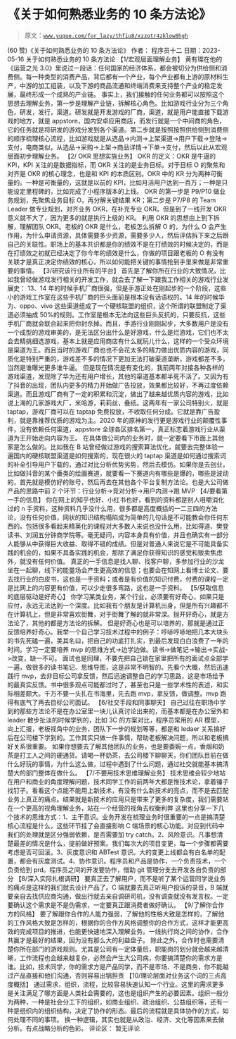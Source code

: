 # 《关于如何熟悉业务的 10 条方法论》

> 原文：[`www.yuque.com/for_lazy/thfiu8/xzzotr4zklow8hgh`](https://www.yuque.com/for_lazy/thfiu8/xzzotr4zklow8hgh)

<ne-h2 id="912e49c8" data-lake-id="912e49c8"><ne-heading-ext><ne-heading-anchor></ne-heading-anchor><ne-heading-fold></ne-heading-fold></ne-heading-ext><ne-heading-content><ne-text id="ue463d4ba">(60 赞)《关于如何熟悉业务的 10 条方法论》</ne-text></ne-heading-content></ne-h2> <ne-p id="u453c354d" data-lake-id="u453c354d"><ne-text id="u22a1c05d">作者： 程序员十二</ne-text></ne-p> <ne-p id="u6fedeb6b" data-lake-id="u6fedeb6b"><ne-text id="ud472d7eb">日期：2023-05-16</ne-text></ne-p> <ne-p id="ud68b5d1e" data-lake-id="ud68b5d1e"><ne-text id="u727f5602">关于如何熟悉业务的 10 条方法论</ne-text></ne-p> <ne-p id="u57c0d1e4" data-lake-id="u57c0d1e4"><ne-text id="u287d7fff">【1/宏观层面理解业务】</ne-text> <ne-text id="u8280608a">黄有璨在他的《运营之光 3.0》里说过一段话：任何国家的经济体系，都会被切分为供给侧和消费侧。每一种类型的消费产品，背后都有一个产业，每个产业都有上游的原材料生产，中游的加工组装，以及下游的商品流通和终端消费来支持整个产业的稳定发展，最终形成一个成熟的产业链。</ne-text></ne-p> <ne-p id="u59cadfbb" data-lake-id="u59cadfbb"><ne-text id="ub526a330">事实上，我们接触的任何业务都可以按照这个思想去理解业务，第一步是理解产业链，拆解核心角色。比如游戏行业分为三个角色，研发，发行，渠道。研发就是开发游戏的厂商，渠道，就是用户能直接下载游戏的地方，就是 appstore，国内安卓应用商店，而发行就是一个中间商的角色，它的任务就是将研发的游戏分发到各个渠道。第二步就是按照按照供给侧到消费侧的顺序梳理核心流程，比如游戏就是从选品->内测->上架渠道->用户下载->登陆->支付，电商类似，从选品->采购->上架->商品详情->下单->支付，然后以此从宏观层面初步理解业务。</ne-text></ne-p> <ne-p id="u78024ad3" data-lake-id="u78024ad3"><ne-text id="u47aaead9">【2/ OKR 思想实施业务】</ne-text> <ne-text id="u40ccf7cd">OKR 的定义：OKR 是牛逼的 KPI，KPI 关注的是数据指标，而 OKR 关注的是业务目标。对于目标 O 的聚焦和对齐是 OKR 的核心理念，也是和 KPI 的本质区别。OKR 中的 KR 分为两种可衡量的。一种是可衡量的，这就是以前的 KPI，比如月活用户达到一百万；一种是只能设定里程碑的，比如完成了小程序版本的上线。</ne-text></ne-p> <ne-p id="u2490cf87" data-lake-id="u2490cf87"><ne-text id="uf53f7e5f">OKR 的第一步是 P9/P10 做业务规划，先聚焦业务目标 O，再分解关键结果 KR；第二步是 P7/P8 的 Team Leader 做专业规划，对齐业务 OKR，在补充专业 OKR。但是到了一线开发 OKR 意义就不大了，因为更多的就是执行上级的 KR。</ne-text></ne-p> <ne-p id="u66fd27ca" data-lake-id="u66fd27ca"><ne-text id="u76300c36">利用 OKR 的思想由上到下拆解，理解团队 OKR。老板的 OKR 是什么，老板怎么拆解 O 的，为什么 O 会产生作用，为什么申请资源，具体需要多少资源，需要多少人，然后评估拆下来之后跟自己的关联性。职场上的基本共识都是你的绩效不是在打绩效的时候决定的，而是在打绩效之初就已经决定了你今年的绩效是什么，你做的项目跟老板的 O 有没有关联才是真正决定你绩效的核心，所以如何能把关键的事情抢到手里来做是非常重要的事情。</ne-text></ne-p> <ne-p id="ud0d3e661" data-lake-id="ud0d3e661"><ne-text id="u36e4246f">【3/研究该行业所有的平台】</ne-text> <ne-text id="ub3e71eec">首先是了解你所在行业的大致情况，比如我曾经做游戏发行相关的开发工作，就会去了解一下跟我工作相关的游戏行业发展史：</ne-text></ne-p> <ne-p id="u098ad8a2" data-lake-id="u098ad8a2"><ne-text id="u39146ab0">13、14 年的时候手机厂商很强，但是手游正处在刚起步的一个阶段，这些小的游戏工作室在这些手机厂商的巨头面前是根本没有话语权的。14 年的时候华为、oppo、vivo 这些渠道组成了一个硬核联盟的组织，这个所谓的联盟制定了渠道必须抽成 50%的规则。工作室是根本无法向这些巨头反抗的，只要反抗，这些手机厂商就会联合起来把你封杀掉。而且，手游行业刚刚起步，大多数用户是没有一个成型的游戏审美的，是无法区分出什么是好游戏，什么是烂游戏，它们也不太会去精挑细选游戏，基本上就是应用商店有什么就玩儿什么，这样的一个受众环境是渠道为王。而且当时的游戏厂商也也不会花太多的精力做出优质内容的游戏，同质化是特别严重的，游戏差不多的情况下更加无法打破渠道垄断，游戏都差不多，当然是谁曝光更多谁牛逼。</ne-text></ne-p> <ne-p id="u6af33e91" data-lake-id="u6af33e91"><ne-text id="ue8a76356">但是现在情况是有变化的，我前两年对接各种各样的游戏渠道，发现除了华为还有用户增长，其他的渠道基本都半死不活了。又因为有了抖音的出现，团队内更多的精力开始做广告投放，效果都比较好，不再过度依赖渠道。而且游戏厂商有了一定的积累和沉淀，做出了越来越优质内容的游戏，比如说上海的几家游戏大厂，米哈游，莉莉丝，叠纸。这两年有一家公司特别火，就是 taptap，游戏厂商可以在 taptap 免费投放，不收取任何分成。它就是靠广告盈利，就是靠推荐优质的游戏为主。2020 年的原神的发行更是游戏行业的颠覆性事件，没有依赖任何渠道，appstore 全球各区排名第一，真正标志着游戏行业从渠道为王开始走向内容为王。</ne-text></ne-p> <ne-p id="u5d61cad7" data-lake-id="u5d61cad7"><ne-text id="u91a16a1c">在具体做公司内的业务时，就一定要看下市面上其他家是怎么做的。比如我在 B 站曾经做过游戏的搜索算法优化，就要去完整体验一遍国内的硬核联盟渠道是如何搜索的，现在很火的 taptap 渠道是如何通过搜索词的补全引导用户下载的，通过对比分析优势劣势，然后去模仿。如果你是去创业，比如做抖音的某个垂类的绘画赛道，就要看一下赛道内有哪些是爆的，哪些是波动的，首先就是模仿好的账号，然后再去在其他各个平台复制方法论。也是大公司做产品的思路中前 2 个环节：行业分析->竞对分析->用户内测->跑 MVP</ne-text></ne-p> <ne-p id="u8b49e0fd" data-lake-id="u8b49e0fd"><ne-text id="u1626e406">【4/要看第一手的信息】</ne-text> <ne-text id="u2d351eb8">你在网上的知乎也好、小红书也好，看到的资料都是别人咀嚼消化过的 n 手资料，这种资料几乎没什么用，很多都是高度概括的一二三四的方法论，没有任何价值，网状的知识结构塌陷成为简单的几句话是不可能教会你任何东西的。包括很多看起来精英化的课程对大多数人来说也没什么用，比如得道、樊登读书、刘润五分钟商学院等。毫无疑问，内容本身具有价值，并且也确实有一部分人能够从中获得巨大收益、取得不错的成绩。但是对普通人来说它是不可能具备实践的机会的，如果不具备实践的机会，那除了满足你获得知识的感觉和贩卖焦虑外，就没有任何价值。</ne-text></ne-p> <ne-p id="u8c241f1f" data-lake-id="u8c241f1f"><ne-text id="ue1057e87">真正的一手信息是找人聊、找客户聊，多参加行业的沙龙坐在一起聊，线下的能量场会产生更高效的信息；也要会在知网上看博士论文、要去找行业的白皮书，这也是一手资料；或者是有价值的知识付费，付费的课程一定是比网上的内容更有价值，可以少走很多弯路，这也是一手资料。</ne-text></ne-p> <ne-p id="u75561de3" data-lake-id="u75561de3"><ne-text id="ubdc7231f">【5/获取信息的底层驱动是好奇心】</ne-text> <ne-text id="ucff016b7">你学习某类业务，某个行业，必须要有好奇心，如果只是应付，永远无法达到一个深度。比如我有个朋友是计算机出身，但是所有兴趣都不在计算机上，但是非常喜欢街舞，对于街舞了解的就非常深。抛开好奇心，就是方法论了，其他的都是方法论的拆解。</ne-text></ne-p> <ne-p id="u9487ec0e" data-lake-id="u9487ec0e"><ne-text id="u1fdfd524">但是好奇心也是可以培养的，那就是通过正反馈培养好奇心。我举一个自己学习技术过程中的例子：哼哧哼哧地把几本大块头的书先死磕一遍，美其名曰，把自己的功底打扎实，到最后发现白白浪费了一年的时间。学习一定要培养 mvp 的思维方式->边学边做。读书->做笔记->输出->实战->改变，缺一不可。</ne-text></ne-p> <ne-p id="ua525bde9" data-lake-id="ua525bde9"><ne-text id="u4c7d44c5">面试也是同理，不要先把自己锁在家里把所有的面试点全部学一遍，做很多的读书笔记、思维导图，这是非常不明智的。先看个大概，然后迅速践行 mvp，去非目标公司拿反馈，然后迅速调整自己的学习思路，这是市场给予的最真实反馈。书中很多观点可能都过时了，甚至也只是一些学术性的表述，和实际相差颇大。千万不要一头扎在书海里，先去跑 mvp，拿反馈，做调整。mvp 跑得有底气了再去目标公司面试。</ne-text></ne-p> <ne-p id="ue8daa141" data-lake-id="ue8daa141"><ne-text id="u554d7ffc">【6/社交手段和同事聊天】</ne-text> <ne-text id="u5962762e">自己过往在职场中学到的那些方法论不是在办公室里一块儿认真讨论出来的，而基本都是在办公室外和 leader 散步扯淡的时候学到的，比如 3C 的方案对比，程序员常用的 AR 模型，向上汇报，老板视角中的业务，团队下一步的规划等等，都是和 ledaer 关系搞好后在公司楼下学到的。工作其实只做一件事情，帮助老板解决问题，所以和老板搞好关系很重要。</ne-text></ne-p> <ne-p id="u7c7ff38a" data-lake-id="u7c7ff38a"><ne-text id="u4a99a7c0">如果你想要去了解其他团队的业务，也是要委婉一点，香烟和奶茶是打工人之间的硬通货。请喝一杯奶茶，去公司楼下聊聊天，你们团队目前在做什么好玩的事情，为什么这么做，过程中遇到了什么问题，通过社交就能基本搞清楚大的部门整体在做什么。</ne-text></ne-p> <ne-p id="ud142c11f" data-lake-id="ud142c11f"><ne-text id="u2dbfd158">【7/不要用技术思维理解业务】</ne-text> <ne-text id="u91d88628">技术思维会较少地站在用户和商业的角度理解问题，技术同学工作的前两年大都是惟技术论，拿着锤子找钉子。看看这个点能不能用上新技术，有没有什么新技术的亮点，而不是去匹配业务上真正的痛点。结果就是新技术的应用只是带来了更多的复杂度，我们需要站在一个更高的视角理解业务，站在一个经营的视角去权衡利弊</ne-text></ne-p> <ne-p id="ubccadeb6" data-lake-id="ubccadeb6"><ne-text id="u23d937fd">这里也分享一下几个技术的思维方式：1、主干意识。业务开发在梳理业务时很重要的一点是搞清楚核心流程是什么，这些环节挂了会直接影响 C 端场景的核心功能。对应到代码中我们的处理就是区分强弱依赖，是否需要加 try catch。2、风险意识。凡事想清楚最差的情况是什么，提前做好预案。我们每次大的项目变更，每一个步骤都需要考虑是否可回滚。3、灰度意识和 ABTest 意识。大的变更上线都会有白名单的配置，都会有灰度测试。4、协作意识。程序员和产品是协作，一个负责技术，一个负责给到 prd。程序员之间的开发要协作，借助 git 管理分支去开发各自负责的部分</ne-text></ne-p> <ne-p id="u26f286a6" data-lake-id="u26f286a6"><ne-text id="uee8ad014">【8/深入实际扎根调研】</ne-text> <ne-text id="u871da07d">要真正去了解用户，而不是听了某个运营同学说业务的痛点是这样的我们就去设计产品了。C 端就要去真正听用户投诉的录音，B 端就要亲自去找供应商沟通，做出行就去亲自调研司机，没有调查就没有发言权。一定要确认这个需求是不是伪需求，一定要真正跟消费者做好确认。</ne-text></ne-p> <ne-p id="u8b449583" data-lake-id="u8b449583"><ne-text id="u6b2a4efc">【9/了解你合作方的风格】</ne-text> <ne-text id="udc757e75">要了解跟你合作的人能力强弱，了解他的性格大致是怎样的，了解他的工作风格大致是怎样的，根据你的合作方风格调整你的合作方式，这样才能更高效的完成项目的推进，也能更快速地深入理解业务。一线执行岗之间的协作，合作共赢才是最好的结果，因为没有那么大的利益盘子。</ne-text></ne-p> <ne-p id="uc9595ad5" data-lake-id="uc9595ad5"><ne-text id="u0e067c82">除此之外，合作时也需要清楚你所在部门的游戏规则。尤其是公司有一定体量后，职能岗的划分就会越来越清晰，工作流程也会越来越复杂，必然会产生大公司病，你要搞清楚你的需求方是谁。比如，技术同学，你的需求方是产品同学，而不是市场、不是商务，你不能越过产品直接和他们沟通，否则容易出锅担责</ne-text></ne-p> <ne-p id="u10080d8a" data-lake-id="u10080d8a"><ne-text id="u25c7d127">【10/理论层面对业务这个词的三点高度概括】</ne-text> <ne-text id="uc9e32046">通过需求，组织，流程，比较容易快速认知一个行业。这里的需求更多是关注满足了哪方面是人类社会需要的，这也是组织产生的必要因素。组织一般分为两种，一种是社会分工下的组织，如商业组织、政治组织、公益组织等，还有一种是组织内的组织结构，决定了协作的形态。最后的流程就是具体协作的方式，如何处理不同的事项。</ne-text></ne-p> <ne-p id="u70b610d7" data-lake-id="u70b610d7"><ne-text id="u1d807371">换一种逻辑，其实也就是从政治、经济、文化等因素来去做分析。有点战略分析的色彩。</ne-text></ne-p> <ne-hole id="u2bf5b89e" data-lake-id="u2bf5b89e"><ne-card data-card-name="hr" data-card-type="block" id="CRXJo" data-event-boundary="card"><ne-p id="u01260806" data-lake-id="u01260806"><ne-text id="u8a268d23">评论区：</ne-text></ne-p> <ne-p id="ue01f7e4b" data-lake-id="ue01f7e4b"><ne-text id="u578c36e1">暂无评论</ne-text></ne-p></ne-card></ne-hole>